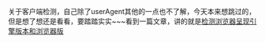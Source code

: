 关于客户端检测，自己除了userAgent其他的一点也不了解，今天本来想跳过的，但是想了想还是看看，要踏踏实实~~~看到一篇文章，讲的就是[检测浏览器呈现引擎版本和浏览器版](检测浏览器呈现引擎版本和浏览器版本)
